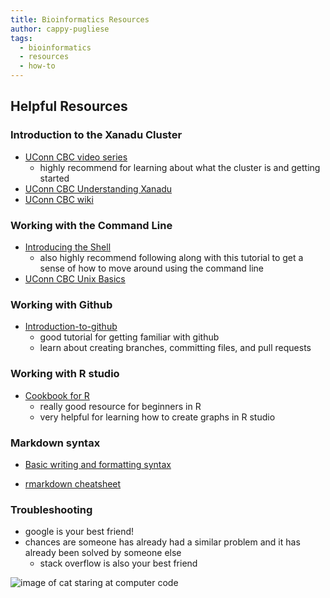 ```yaml
---
title: Bioinformatics Resources
author: cappy-pugliese
tags:
  - bioinformatics
  - resources
  - how-to
---
```


## Helpful Resources

### Introduction to the Xanadu Cluster

-   [UConn CBC video series](https://github.com/CBC-UCONN/CBC_Docs/wiki/Intro-to-Xanadu-Videos)
    -   highly recommend for learning about what the cluster is and getting started
-   [UConn CBC Understanding Xanadu](https://bioinformatics.uconn.edu/resources-and-events/tutorials-2/xanadu/)
-   [UConn CBC wiki](https://github.com/CBC-UCONN/CBC_Docs/wiki)

### Working with the Command Line

-   [Introducing the Shell](https://swcarpentry.github.io/shell-novice/01-intro.html)
    -   also highly recommend following along with this tutorial to get a sense of how to move around using the command line
-   [UConn CBC Unix Basics](https://github.com/CBC-UCONN/CBC_Docs/wiki/Unix-Basics#notes)

### Working with Github

-   [Introduction-to-github](https://github.com/skills/introduction-to-github)
    -   good tutorial for getting familiar with github
    -   learn about creating branches, committing files, and pull requests

### Working with R studio

-   [Cookbook for R](http://www.cookbook-r.com/)
    -   really good resource for beginners in R
    -   very helpful for learning how to create graphs in R studio

### Markdown syntax

-   [Basic writing and formatting syntax](https://docs.github.com/en/get-started/writing-on-github/getting-started-with-writing-and-formatting-on-github/basic-writing-and-formatting-syntax)

-   [rmarkdown cheatsheet](https://rstudio.github.io/cheatsheets/rmarkdown.pdf)

### Troubleshooting

-   google is your best friend!
-   chances are someone has already had a similar problem and it has already been solved by someone else
    -   stack overflow is also your best friend

![image of cat staring at computer code](~/images/cat-troubleshooting-meme.jpeg)
